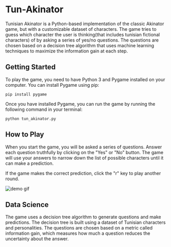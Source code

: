# Tun-Akinator
Tunisian Akinator is a Python-based implementation of the classic Akinator game, but with a customizable dataset of characters. The game tries to guess which  character the user is thinking(that includes tunisian fictional characters) of by asking a series of yes/no questions. The questions are chosen based on a decision tree algorithm that uses machine learning techniques to maximize the information gain at each step.

## Getting Started

To play the game, you need to have Python 3 and Pygame installed on your computer. You can install Pygame using pip:

```
pip install pygame
```
Once you have installed Pygame, you can run the game by running the following command in your terminal:
```
python tun_akinator.py
```

## How to Play

When you start the game, you will be asked a series of questions. Answer each question truthfully by clicking on the "Yes" or "No" button. The game will use your answers to narrow down the list of possible characters until it can make a prediction.

If the game makes the correct prediction, click the "r" key to play another round. 

![demo gif](file.gif)

## Data Science

The game uses a decision tree algorithm to generate questions and make predictions. The decision tree is built using a dataset of Tunisian characters and personalities. The questions are chosen based on a metric called information gain, which measures how much a question reduces the uncertainty about the answer.


